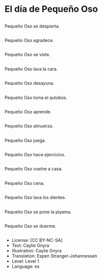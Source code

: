 # El día de Pequeño Oso

##
Pequeño Oso se despierta.

##
Pequeño Oso agradece.

##
Pequeño Oso se viste.

##
Pequeño Oso lava la cara.

##
Pequeño Oso desayuna.

##
Pequeño Oso toma el autobús.

##
Pequeño Oso aprende.

##
Pequeño Oso almuerza.

##
Pequeño Oso juega.

##
Pequeño Oso hace ejercicios.

##
Pequeño Oso vuelve a casa.

##
Pequeño Oso cena.

##
Pequeño Oso lava los dientes.

##
Pequeño Oso se pone la piyama.

##
Pequeño Oso se duerme.

##
* License: [CC BY-NC-SA]
* Text: Caylie Gnyra
* Illustration: Caylie Gnyra
* Translation: Espen Stranger-Johannessen
* Level: Level 1
* Language: es
